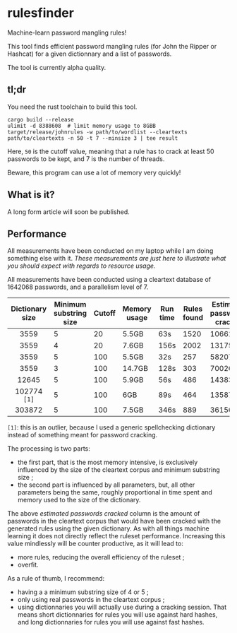 # rulesfinder

Machine-learn password mangling rules!

This tool finds efficient password mangling rules (for John the Ripper or Hashcat) for a given dictionnary and a list of passwords.

The tool is currently alpha quality.

## tl;dr

You need the rust toolchain to build this tool.

```
cargo build --release
ulimit -d 8388608  # limit memory usage to 8GBB
target/release/johnrules -w path/to/wordlist --cleartexts path/to/cleartexts -n 50 -t 7 --minsize 3 | tee result
```

Here, `50` is the cutoff value, meaning that a rule has to crack at least 50 passwords to be kept, and 7 is the number of threads.

Beware, this program can use a lot of memory very quickly!

## What is it?

A long form article will soon be published.

## Performance

All measurements have been conducted on my laptop while I am doing something else with it.
*These measurements are just here to illustrate what you should expect with regards to resource usage.*

All measurements have been conducted using a cleartext database of 1642068 passwords, and a parallelism level of 7.

| Dictionary size | Minimum substring size | Cutoff | Memory usage | Run time | Rules found | Estimated passwords cracked |
|:---------------:|------------------------|--------|--------------|----------|-------------|-----------------------------|
| 3559            | 5                      | 20     | 5.5GB        | 63s      | 1520        | 106610                      |
| 3559            | 4                      | 20     | 7.6GB        | 156s     | 2002        | 131752                      |
| 3559            | 5                      | 100    | 5.5GB        | 32s      | 257         | 58207                       |
| 3559            | 3                      | 100    | 14.7GB       | 128s     | 303         | 70026                       |
| 12645           | 5                      | 100    | 5.9GB        | 56s      | 486         | 143838                      |
| 102774 `[1]` | 5                      | 100    | 6GB          | 89s      | 464         | 135873                      |
| 303872          | 5                      | 100    | 7.5GB        | 346s     | 889         | 361561                      |

`[1]`: this is an outlier, because I used a generic spellchecking dictionary instead of something meant for password cracking.

The processing is two parts:

 * the first part, that is the most memory intensive, is exclusively influenced by the size of the cleartext corpus and minimum substring size ;
 * the second part is influenced by all parameters, but, all other parameters being the same, roughly proportional in time spent and memory used to the size of the dictionary.

The above *estimated passwords cracked* column is the amount of passwords in the cleartext corpus that would have been cracked with the generated rules using the given dictionary.
As with all things machine learning it does not directly reflect the ruleset performance.
Increasing this value mindlessly will be counter productive, as it will lead to:

 * more rules, reducing the overall efficiency of the ruleset ;
 * overfit.

As a rule of thumb, I recommend:

 * having a a minimum substring size of 4 or 5 ;
 * only using real passwords in the cleartext corpus ;
 * using dictionnaries you will actually use during a cracking session. That means short dictionnaries for rules you will use against hard hashes, and long dictionnaries for rules you will use against fast hashes.

